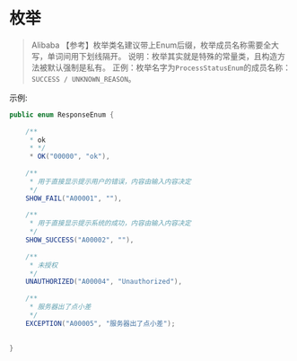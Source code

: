 # 枚举

> Alibaba
>【参考】枚举类名建议带上Enum后缀，枚举成员名称需要全大写，单词间用下划线隔开。 
> 说明：枚举其实就是特殊的常量类，且构造方法被默认强制是私有。 
> 正例：枚举名字为`ProcessStatusEnum`的成员名称：`SUCCESS / UNKNOWN_REASON`。


示例:
```java
public enum ResponseEnum {  
  
    /**  
     * ok     
     * */    
     * OK("00000", "ok"),  
  
    /**  
     * 用于直接显示提示用户的错误，内容由输入内容决定  
     */  
    SHOW_FAIL("A00001", ""),  
  
    /**  
     * 用于直接显示提示系统的成功，内容由输入内容决定  
     */  
    SHOW_SUCCESS("A00002", ""),  
  
    /**  
     * 未授权  
     */  
    UNAUTHORIZED("A00004", "Unauthorized"),  
  
    /**  
     * 服务器出了点小差  
     */  
    EXCEPTION("A00005", "服务器出了点小差"); 
  

}
```